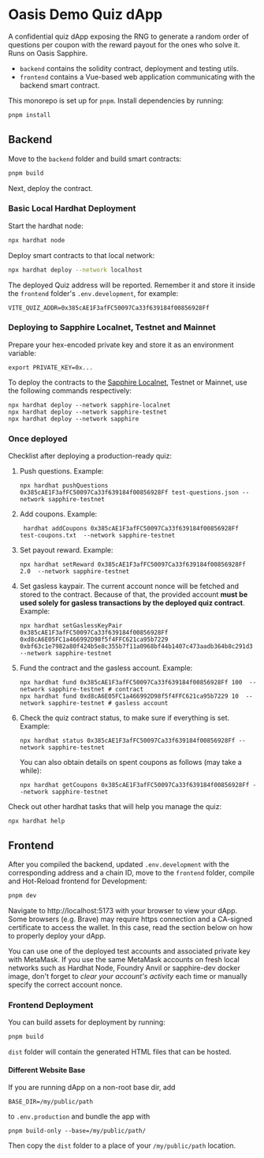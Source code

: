 # Oasis Demo Quiz dApp

A confidential quiz dApp exposing the RNG to generate a random order of
questions per coupon with the reward payout for the ones who solve it.
Runs on Oasis Sapphire.

- `backend` contains the solidity contract, deployment and testing utils.
- `frontend` contains a Vue-based web application communicating with the
  backend smart contract.

This monorepo is set up for `pnpm`. Install dependencies by running:

```sh
pnpm install
```

## Backend

Move to the `backend` folder and build smart contracts:

```sh
pnpm build
```

Next, deploy the contract.

### Basic Local Hardhat Deployment

Start the hardhat node:

```sh
npx hardhat node
```

Deploy smart contracts to that local network:

```sh
npx hardhat deploy --network localhost
```

The deployed Quiz address will be reported. Remember it and store it
inside the `frontend` folder's `.env.development`, for example:

```
VITE_QUIZ_ADDR=0x385cAE1F3afFC50097Ca33f639184f00856928Ff
```

### Deploying to Sapphire Localnet, Testnet and Mainnet

Prepare your hex-encoded private key and store it as an environment variable:

```shell
export PRIVATE_KEY=0x...
```

To deploy the contracts to the [Sapphire Localnet], Testnet or Mainnet, use the
following commands respectively:

```shell
npx hardhat deploy --network sapphire-localnet
npx hardhat deploy --network sapphire-testnet
npx hardhat deploy --network sapphire
```

[Sapphire Localnet]: https://github.com/oasisprotocol/oasis-web3-gateway/pkgs/container/sapphire-dev

### Once deployed

Checklist after deploying a production-ready quiz:

1. Push questions. Example:

   ```shell
   npx hardhat pushQuestions 0x385cAE1F3afFC50097Ca33f639184f00856928Ff test-questions.json --network sapphire-testnet
   ```

2. Add coupons. Example:

   ```shell
    hardhat addCoupons 0x385cAE1F3afFC50097Ca33f639184f00856928Ff test-coupons.txt  --network sapphire-testnet
   ```

3. Set payout reward. Example:

   ```shell
   npx hardhat setReward 0x385cAE1F3afFC50097Ca33f639184f00856928Ff 2.0  --network sapphire-testnet
   ```

4. Set gasless kaypair. The current account nonce will be fetched and stored to
   the contract. Because of that, the provided account **must be used solely for
   gasless transactions by the deployed quiz contract**. Example:

   ```shell
   npx hardhat setGaslessKeyPair 0x385cAE1F3afFC50097Ca33f639184f00856928Ff 0xd8cA6E05FC1a466992D98f5f4FFC621ca95b7229 0xbf63c1e7982a80f424b5e8c355b7f11a0968bf44b1407c473aadb364b8c291d3  --network sapphire-testnet
   ```

5. Fund the contract and the gasless account. Example:
   
   ```shell
   npx hardhat fund 0x385cAE1F3afFC50097Ca33f639184f00856928Ff 100  --network sapphire-testnet # contract
   npx hardhat fund 0xd8cA6E05FC1a466992D98f5f4FFC621ca95b7229 10  --network sapphire-testnet # gasless account
   ```

6. Check the quiz contract status, to make sure if everything is set. Example:

   ```shell
   npx hardhat status 0x385cAE1F3afFC50097Ca33f639184f00856928Ff --network sapphire-testnet
   ```
   
   You can also obtain details on spent coupons as follows (may take a while):

   ```shell
   npx hardhat getCoupons 0x385cAE1F3afFC50097Ca33f639184f00856928Ff --network sapphire-testnet
   ```

Check out other hardhat tasks that will help you manage the quiz:

```shell
npx hardhat help
```

## Frontend

After you compiled the backend, updated `.env.development` with the
corresponding address and a chain ID, move to the `frontend` folder, compile
and Hot-Reload frontend for Development:

```sh
pnpm dev
```

Navigate to http://localhost:5173 with your browser to view your dApp. Some
browsers (e.g. Brave) may require https connection and a CA-signed certificate
to access the wallet. In this case, read the section below on how to properly
deploy your dApp.

You can use one of the deployed test accounts and associated private key with
MetaMask. If you use the same MetaMask accounts on fresh local networks such as
Hardhat Node, Foundry Anvil or sapphire-dev docker image, don't forget to
*clear your account's activity* each time or manually specify the correct
account nonce.

### Frontend Deployment

You can build assets for deployment by running:

```sh
pnpm build
```

`dist` folder will contain the generated HTML files that can be hosted.

#### Different Website Base

If you are running dApp on a non-root base dir, add

```
BASE_DIR=/my/public/path
```

to `.env.production` and bundle the app with

```
pnpm build-only --base=/my/public/path/
```

Then copy the `dist` folder to a place of your `/my/public/path` location.

